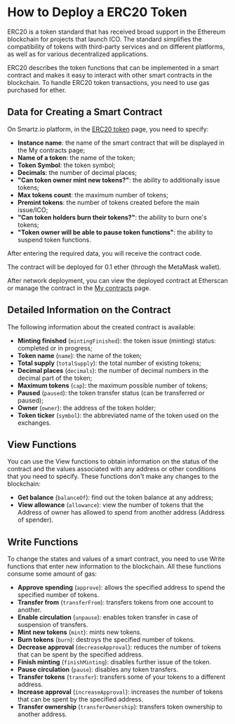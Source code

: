 # How to Deploy a ERC20 Token

ERC20 is a token standard that has received broad support in the Ethereum blockchain for projects that launch ICO. The standard simplifies the compatibility of tokens with third-party services and on different platforms, as well as for various decentralized applications.

ERC20 describes the token functions that can be implemented in a smart contract and makes it easy to interact with other smart contracts in the blockchain. To handle ERC20 token transactions, you need to use gas purchased for ether.

## Data for Creating a Smart Contract

On Smartz.io platform, in the [ERC20 token](https://platform.smartz.io/deploy/5aaa7a85ab3d71000bd0c69d/0) page, you need to specify:

* **Instance name**: the name of the smart contract that will be displayed in the My contracts page;
* **Name of a token**: the name of the token;
* **Token Symbol**: the token symbol;
* **Decimals**: the number of decimal places;
* **"Can token owner mint new tokens?"**: the ability to additionally issue tokens;
* **Max tokens count**: the maximum number of tokens;
* **Premint tokens**: the number of tokens created before the main issue/ICO;
* **"Can token holders burn their tokens?"**: the ability to burn one's tokens;
* **"Token owner will be able to pause token functions"**: the ability to suspend token functions.

After entering the required data, you will receive the contract code.

The contract will be deployed for 0.1 ether (through the MetaMask wallet).

After network deployment, you can view the deployed contract at Etherscan or manage the contract in the [My contracts](https://platform.smartz.io/dashboard) page.

## Detailed Information on the Contract

The following information about the created contract is available:

* **Minting finished** (`mintingFinished`): the token issue (minting) status: completed or in progress;
* **Token name** (`name`): the name of the token;
* **Total supply** (`totalSupply`): the total number of existing tokens;
* **Decimal places** (`decimals`): the number of decimal numbers in the decimal part of the token;
* **Maximum tokens** (`cap`): the maximum possible number of tokens;
* **Paused** (`paused`): the token transfer status (can be transferred or paused);
* **Owner** (`owner`): the address of the token holder;
* **Token ticker** (`symbol`): the abbreviated name of the token used on the exchanges.

## View Functions

You can use the View functions to obtain information on the status of the contract and the values associated with any address or other conditions that you need to specify. These functions don't make any changes to the blockchain:

* **Get balance** (`balanceOf`): find out the token balance at any address;
* **View allowance** (`allowance`): view the number of tokens that the Address of owner has allowed to spend from another address (Address of spender).

## Write Functions

To change the states and values of a smart contract, you need to use Write functions that enter new information to the blockchain. All these functions consume some amount of gas:

* **Approve spending** (`approve`): allows the specified address to spend the specified number of tokens.
* **Transfer from** (`transferFrom`): transfers tokens from one account to another.
* **Enable circulation** (`unpause`): enables token transfer in case of suspension of transfers.
* **Mint new tokens** (`mint`): mints new tokens.
* **Burn tokens** (`burn`): destroys the specified number of tokens.
* **Decrease approval** (`decreaseApproval`): reduces the number of tokens that can be spent by the specified address.
* **Finish minting** (`finishMinting`): disables further issue of the token.
* **Pause circulation** (`pause`): disables any token transfers.
* **Transfer tokens** (`transfer`): transfers some of your tokens to a different address.
* **Increase approval** (`increaseApproval`): increases the number of tokens that can be spent by the specified address.
* **Transfer ownership** (`transferOwnership`): transfers token ownership to another address.
